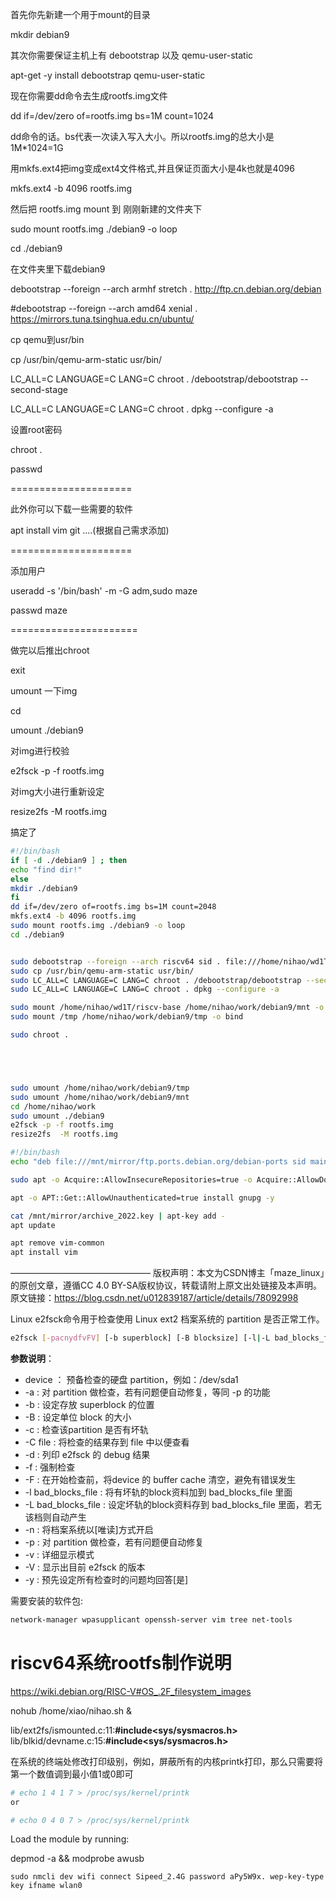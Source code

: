 首先你先新建一个用于mount的目录

mkdir debian9

其次你需要保证主机上有 debootstrap 以及 qemu-user-static

apt-get -y install debootstrap qemu-user-static

现在你需要dd命令去生成rootfs.img文件

dd if=/dev/zero of=rootfs.img bs=1M count=1024

dd命令的话。bs代表一次读入写入大小。所以rootfs.img的总大小是1M*1024=1G

用mkfs.ext4把img变成ext4文件格式,并且保证页面大小是4k也就是4096

mkfs.ext4 -b 4096 rootfs.img

然后把 rootfs.img mount 到 刚刚新建的文件夹下

sudo mount rootfs.img ./debian9 -o loop

cd ./debian9

在文件夹里下载debian9

debootstrap --foreign --arch armhf stretch . http://ftp.cn.debian.org/debian

#debootstrap --foreign --arch amd64 xenial .  https://mirrors.tuna.tsinghua.edu.cn/ubuntu/

cp qemu到usr/bin

cp /usr/bin/qemu-arm-static usr/bin/

LC_ALL=C LANGUAGE=C LANG=C chroot . /debootstrap/debootstrap --second-stage

LC_ALL=C LANGUAGE=C LANG=C chroot . dpkg --configure -a

设置root密码

chroot . 

passwd

=====================

此外你可以下载一些需要的软件

apt install vim git ....(根据自己需求添加)

=====================

添加用户

useradd -s '/bin/bash' -m -G adm,sudo maze

passwd maze

======================

做完以后推出chroot

exit

umount 一下img

cd

umount ./debian9

对img进行校验

e2fsck -p -f rootfs.img

对img大小进行重新设定

resize2fs  -M rootfs.img

搞定了

~~~ bash
#!/bin/bash
if [ -d ./debian9 ] ; then
echo "find dir!"
else
mkdir ./debian9
fi
dd if=/dev/zero of=rootfs.img bs=1M count=2048
mkfs.ext4 -b 4096 rootfs.img
sudo mount rootfs.img ./debian9 -o loop
cd ./debian9


sudo debootstrap --foreign --arch riscv64 sid . file:///home/nihao/wd1T/riscv-base/mirror/ftp.ports.debian.org/debian-ports
sudo cp /usr/bin/qemu-arm-static usr/bin/
sudo LC_ALL=C LANGUAGE=C LANG=C chroot . /debootstrap/debootstrap --second-stage
sudo LC_ALL=C LANGUAGE=C LANG=C chroot . dpkg --configure -a

sudo mount /home/nihao/wd1T/riscv-base /home/nihao/work/debian9/mnt -o bind
sudo mount /tmp /home/nihao/work/debian9/tmp -o bind

sudo chroot . 





sudo umount /home/nihao/work/debian9/tmp
sudo umount /home/nihao/work/debian9/mnt
cd /home/nihao/work
sudo umount ./debian9
e2fsck -p -f rootfs.img
resize2fs  -M rootfs.img


~~~

~~~ bash
#!/bin/bash
echo "deb file:///mnt/mirror/ftp.ports.debian.org/debian-ports sid main" >> /etc/apt/sources.list

sudo apt -o Acquire::AllowInsecureRepositories=true -o Acquire::AllowDowngradeToInsecureRepositories=true update

apt -o APT::Get::AllowUnauthenticated=true install gnupg -y

cat /mnt/mirror/archive_2022.key | apt-key add -
apt update

apt remove vim-common
apt install vim

~~~





————————————————
版权声明：本文为CSDN博主「maze_linux」的原创文章，遵循CC 4.0 BY-SA版权协议，转载请附上原文出处链接及本声明。
原文链接：https://blog.csdn.net/u012839187/article/details/78092998



Linux e2fsck命令用于检查使用 Linux ext2 档案系统的 partition 是否正常工作。

```bash
e2fsck [-pacnydfvFV] [-b superblock] [-B blocksize] [-l|-L bad_blocks_file] [-C fd] device
```

**参数说明**：

- device ： 预备检查的硬盘 partition，例如：/dev/sda1
- -a : 对 partition 做检查，若有问题便自动修复，等同 -p 的功能
- -b : 设定存放 superblock 的位置
- -B : 设定单位 block 的大小
- -c : 检查该partition 是否有坏轨
- -C file : 将检查的结果存到 file 中以便查看
- -d : 列印 e2fsck 的 debug 结果
- -f : 强制检查
- -F : 在开始检查前，将device 的 buffer cache 清空，避免有错误发生
- -l bad_blocks_file : 将有坏轨的block资料加到 bad_blocks_file 里面
- -L bad_blocks_file : 设定坏轨的block资料存到 bad_blocks_file 里面，若无该档则自动产生
- -n : 将档案系统以[唯读]方式开启
- -p : 对 partition 做检查，若有问题便自动修复
- -v : 详细显示模式
- -V : 显示出目前 e2fsck 的版本
- -y : 预先设定所有检查时的问题均回答[是]



需要安装的软件包:

~~~ bash
network-manager wpasupplicant openssh-server vim tree net-tools 
~~~







# riscv64系统rootfs制作说明

https://wiki.debian.org/RISC-V#OS_.2F_filesystem_images







nohub /home/xiao/nihao.sh &

lib/ext2fs/ismounted.c:11:**#include<sys/sysmacros.h>** 
lib/blkid/devname.c:15:**#include<sys/sysmacros.h>**



在系统的终端处修改打印级别，例如，屏蔽所有的内核printk打印，那么只需要将第一个数值调到最小值1或0即可
~~~ bash
# echo 1 4 1 7 > /proc/sys/kernel/printk
or

# echo 0 4 0 7 > /proc/sys/kernel/printk
~~~

Load the module by running:

depmod -a && modprobe awusb



```shell
sudo nmcli dev wifi connect Sipeed_2.4G password aPy5W9x. wep-key-type key ifname wlan0
```

